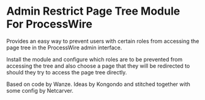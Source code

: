 Admin Restrict Page Tree Module For ProcessWire
===============================================

Provides an easy way to prevent users with certain roles from accessing the page tree in the ProcessWire admin
interface.

Install the module and configure which roles are to be prevented from accessing the tree and also choose a page that
they will be redirected to should they try to access the page tree directly.

Based on code by Wanze. Ideas by Kongondo and stitched together with some config by Netcarver.
